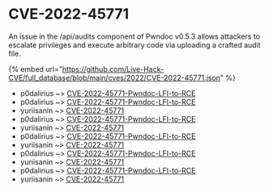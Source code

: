 # CVE-2022-45771

An issue in the /api/audits component of Pwndoc v0.5.3 allows attackers to escalate privileges and execute arbitrary code via uploading a crafted audit file.

{% embed url="https://github.com/Live-Hack-CVE/full_database/blob/main/cves/2022/CVE-2022-45771.json" %}


* p0dalirius ~> [CVE-2022-45771-Pwndoc-LFI-to-RCE](https://www.alice-snow.ru/2022/database/cve-2022-45771/cve-2022-45771-pwndoc-lfi-to-rce-p0dalirius)
* p0dalirius ~> [CVE-2022-45771-Pwndoc-LFI-to-RCE](https://www.alice-snow.ru/2022/database/cve-2022-45771/cve-2022-45771-pwndoc-lfi-to-rce-p0dalirius)
* yuriisanin ~> [CVE-2022-45771](https://www.alice-snow.ru/2022/database/cve-2022-45771/cve-2022-45771-yuriisanin)
* p0dalirius ~> [CVE-2022-45771-Pwndoc-LFI-to-RCE](https://www.alice-snow.ru/2022/database/cve-2022-45771/cve-2022-45771-pwndoc-lfi-to-rce-p0dalirius)
* yuriisanin ~> [CVE-2022-45771](https://www.alice-snow.ru/2022/database/cve-2022-45771/cve-2022-45771-yuriisanin)
* p0dalirius ~> [CVE-2022-45771-Pwndoc-LFI-to-RCE](https://www.alice-snow.ru/2022/database/cve-2022-45771/cve-2022-45771-pwndoc-lfi-to-rce-p0dalirius)
* yuriisanin ~> [CVE-2022-45771](https://www.alice-snow.ru/2022/database/cve-2022-45771/cve-2022-45771-yuriisanin)
* p0dalirius ~> [CVE-2022-45771-Pwndoc-LFI-to-RCE](https://www.alice-snow.ru/2022/database/cve-2022-45771/cve-2022-45771-pwndoc-lfi-to-rce-p0dalirius)
* yuriisanin ~> [CVE-2022-45771](https://www.alice-snow.ru/2022/database/cve-2022-45771/cve-2022-45771-yuriisanin)
* p0dalirius ~> [CVE-2022-45771-Pwndoc-LFI-to-RCE](https://www.alice-snow.ru/2022/database/cve-2022-45771/cve-2022-45771-pwndoc-lfi-to-rce-p0dalirius)
* yuriisanin ~> [CVE-2022-45771](https://www.alice-snow.ru/2022/database/cve-2022-45771/cve-2022-45771-yuriisanin)